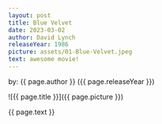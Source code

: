 ```yaml
---
layout: post
title: Blue Velvet
date: 2023-03-02
author: David Lynch
releaseYear: 1986
picture: assets/01-Blue-Velvet.jpeg
text: awesome movie!
---
```


by: {{ page.author }} ({{ page.releaseYear }})


![{{ page.title }}]({{ page.picture }})

{{ page.text }}

